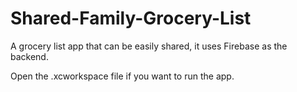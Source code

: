 # Shared-Family-Grocery-List
A grocery list app that can be easily shared, it uses Firebase as the backend. 

Open the .xcworkspace file if you want to run the app. 
